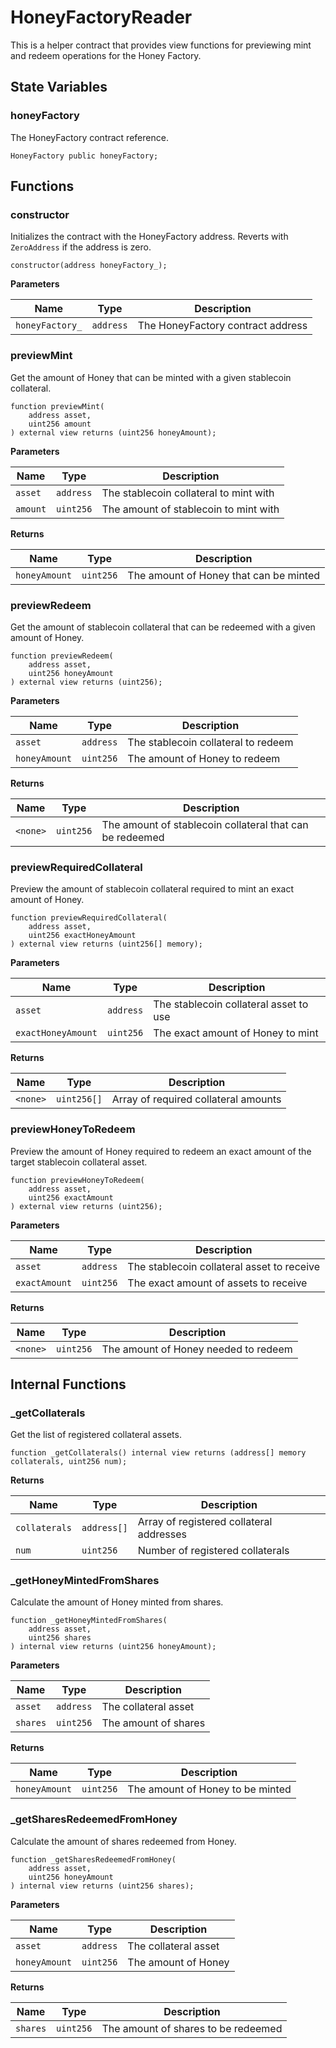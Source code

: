 <script setup>
  import config from '@berachain/config/constants.json';
</script>

# HoneyFactoryReader

This is a helper contract that provides view functions for previewing mint and redeem operations for the Honey Factory.

## State Variables

### honeyFactory

The HoneyFactory contract reference.

```solidity
HoneyFactory public honeyFactory;
```

## Functions

### constructor

Initializes the contract with the HoneyFactory address.
Reverts with `ZeroAddress` if the address is zero.

```solidity
constructor(address honeyFactory_);
```

**Parameters**

| Name           | Type      | Description                     |
| -------------- | --------- | ------------------------------- |
| `honeyFactory_`| `address` | The HoneyFactory contract address |

### previewMint

Get the amount of Honey that can be minted with a given stablecoin collateral.

```solidity
function previewMint(
    address asset,
    uint256 amount
) external view returns (uint256 honeyAmount);
```

**Parameters**

| Name     | Type      | Description                                |
| -------- | --------- | ------------------------------------------ |
| `asset`  | `address` | The stablecoin collateral to mint with     |
| `amount` | `uint256` | The amount of stablecoin to mint with      |

**Returns**

| Name          | Type      | Description                          |
| ------------- | --------- | ------------------------------------ |
| `honeyAmount` | `uint256` | The amount of Honey that can be minted |

### previewRedeem

Get the amount of stablecoin collateral that can be redeemed with a given amount of Honey.

```solidity
function previewRedeem(
    address asset,
    uint256 honeyAmount
) external view returns (uint256);
```

**Parameters**

| Name          | Type      | Description                          |
| ------------- | --------- | ------------------------------------ |
| `asset`       | `address` | The stablecoin collateral to redeem  |
| `honeyAmount` | `uint256` | The amount of Honey to redeem        |

**Returns**

| Name     | Type      | Description                          |
| -------- | --------- | ------------------------------------ |
| `<none>` | `uint256` | The amount of stablecoin collateral that can be redeemed |

### previewRequiredCollateral

Preview the amount of stablecoin collateral required to mint an exact amount of Honey.

```solidity
function previewRequiredCollateral(
    address asset,
    uint256 exactHoneyAmount
) external view returns (uint256[] memory);
```

**Parameters**

| Name              | Type      | Description                         |
| ----------------- | --------- | ----------------------------------- |
| `asset`           | `address` | The stablecoin collateral asset to use              |
| `exactHoneyAmount`| `uint256` | The exact amount of Honey to mint   |

**Returns**

| Name     | Type        | Description                                |
| -------- | ----------- | ------------------------------------------ |
| `<none>` | `uint256[]` | Array of required collateral amounts       |

### previewHoneyToRedeem

Preview the amount of Honey required to redeem an exact amount of the target stablecoin collateral asset.

```solidity
function previewHoneyToRedeem(
    address asset,
    uint256 exactAmount
) external view returns (uint256);
```

**Parameters**

| Name          | Type      | Description                           |
| ------------- | --------- | ------------------------------------- |
| `asset`       | `address` | The stablecoin collateral asset to receive            |
| `exactAmount` | `uint256` | The exact amount of assets to receive |

**Returns**

| Name     | Type      | Description                          |
| -------- | --------- | ------------------------------------ |
| `<none>` | `uint256` | The amount of Honey needed to redeem |

## Internal Functions

### _getCollaterals

Get the list of registered collateral assets.

```solidity
function _getCollaterals() internal view returns (address[] memory collaterals, uint256 num);
```

**Returns**

| Name          | Type        | Description                           |
| ------------- | ----------- | ------------------------------------- |
| `collaterals` | `address[]` | Array of registered collateral addresses |
| `num`         | `uint256`   | Number of registered collaterals      |

### _getHoneyMintedFromShares

Calculate the amount of Honey minted from shares.

```solidity
function _getHoneyMintedFromShares(
    address asset,
    uint256 shares
) internal view returns (uint256 honeyAmount);
```

**Parameters**

| Name     | Type      | Description                    |
| -------- | --------- | ------------------------------ |
| `asset`  | `address` | The collateral asset           |
| `shares` | `uint256` | The amount of shares           |

**Returns**

| Name          | Type      | Description                          |
| ------------- | --------- | ------------------------------------ |
| `honeyAmount` | `uint256` | The amount of Honey to be minted     |

### _getSharesRedeemedFromHoney

Calculate the amount of shares redeemed from Honey.

```solidity
function _getSharesRedeemedFromHoney(
    address asset,
    uint256 honeyAmount
) internal view returns (uint256 shares);
```

**Parameters**

| Name          | Type      | Description                    |
| ------------- | --------- | ------------------------------ |
| `asset`       | `address` | The collateral asset           |
| `honeyAmount` | `uint256` | The amount of Honey            |

**Returns**

| Name     | Type      | Description                          |
| -------- | --------- | ------------------------------------ |
| `shares` | `uint256` | The amount of shares to be redeemed  |
